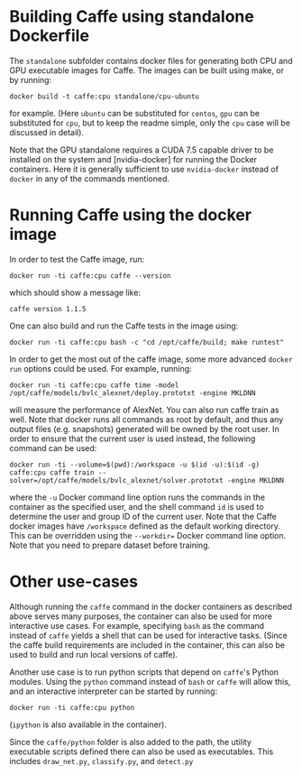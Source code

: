 # Building Caffe using standalone Dockerfile

The `standalone` subfolder contains docker files for generating both CPU and GPU executable images for Caffe. The images can be built using make, or by running:

```
docker build -t caffe:cpu standalone/cpu-ubuntu
```
for example. (Here `ubuntu` can be substituted for `centos`, `gpu` can be substituted for `cpu`, but to keep the readme simple, only the `cpu` case will be discussed in detail).

Note that the GPU standalone requires a CUDA 7.5 capable driver to be installed on the system and [nvidia-docker] for running the Docker containers. Here it is generally sufficient to use `nvidia-docker` instead of `docker` in any of the commands mentioned.

# Running Caffe using the docker image

In order to test the Caffe image, run:
```
docker run -ti caffe:cpu caffe --version
```
which should show a message like:
```
caffe version 1.1.5
```

One can also build and run the Caffe tests in the image using:
```
docker run -ti caffe:cpu bash -c "cd /opt/caffe/build; make runtest"
```

In order to get the most out of the caffe image, some more advanced `docker run` options could be used. For example, running:
```
docker run -ti caffe:cpu caffe time -model /opt/caffe/models/bvlc_alexnet/deploy.prototxt -engine MKLDNN
```
will measure the performance of AlexNet. You can also run caffe train as well. Note that docker runs all commands as root by default, and thus any output files (e.g. snapshots) generated will be owned by the root user. In order to ensure that the current user is used instead, the following command can be used:
```
docker run -ti --volume=$(pwd):/workspace -u $(id -u):$(id -g) caffe:cpu caffe train --solver=/opt/caffe/models/bvlc_alexnet/solver.prototxt -engine MKLDNN
```
where the `-u` Docker command line option runs the commands in the container as the specified user, and the shell command `id` is used to determine the user and group ID of the current user. Note that the Caffe docker images have `/workspace` defined as the default working directory. This can be overridden using the `--workdir=` Docker command line option. Note that you need to prepare dataset before training.

# Other use-cases

Although running the `caffe` command in the docker containers as described above serves many purposes, the container can also be used for more interactive use cases. For example, specifying `bash` as the command instead of `caffe` yields a shell that can be used for interactive tasks. (Since the caffe build requirements are included in the container, this can also be used to build and run local versions of caffe).

Another use case is to run python scripts that depend on `caffe`'s Python modules. Using the `python` command instead of `bash` or `caffe` will allow this, and an interactive interpreter can be started by running:
```
docker run -ti caffe:cpu python
```
(`ipython` is also available in the container).

Since the `caffe/python` folder is also added to the path, the utility executable scripts defined there can also be used as executables. This includes `draw_net.py`, `classify.py`, and `detect.py`

